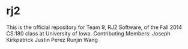 rj2
===
This is the official repository for Team 9, RJ2 Software, of the Fall 2014 CS:180 class at University of Iowa.
Contributing Members:
Joseph Kirkpatrick
Justin Perez
Runjin Wang
